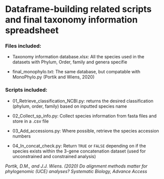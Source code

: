 # Dataframe-building related scripts and final taxonomy information spreadsheet

### Files included:
- Taxonomy information database.xlsx: All the species used in the datasets with Phylum, Order, family and genera specifie

- final_monophylo.txt: The same database, but compatable with MonoPhylo.py (Portik and Wiens, 2020)

### Scripts included:
- 01_Retrieve_classification_NCBI.py: returns the desired classification (phylum, order, family) based on inputted species name

- 02_Collect_sp_info.py: Collect species information from fasta files and store in a .csv file

- 03_Add_accessions.py: Where possible, retrieve the species accession numbers

- 04_In_concat_check.py: Return ```TRUE``` or ```FALSE``` depending on if the species exists within the 3-gene concatenation dataset (used for unconstrained and constrained analysis)





_Portik, D.M., and J.J. Wiens. (2020) Do alignment methods matter for phylogenomic (UCE) analyses? Systematic Biology, Advance Access_
